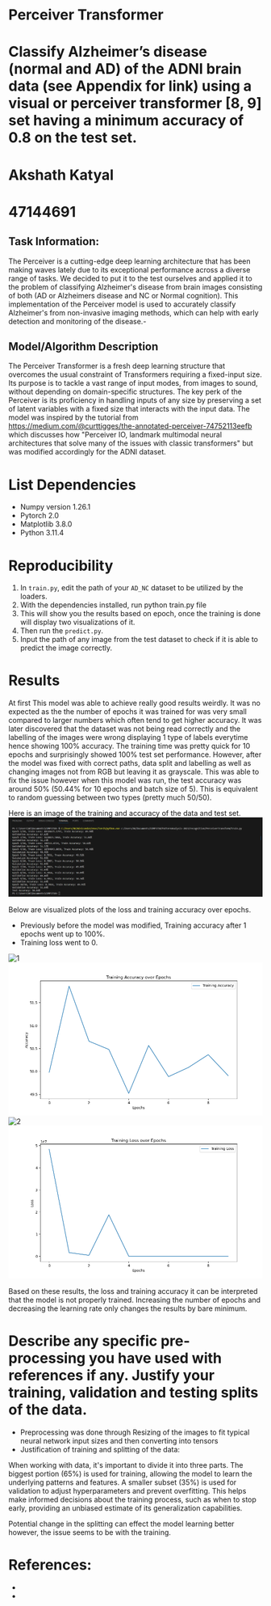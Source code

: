 # Perceiver Transformer 
# Classify Alzheimer’s disease (normal and AD) of the ADNI brain data (see Appendix for link) using a visual or perceiver transformer [8, 9] set having a minimum accuracy of 0.8 on the test set. 
# Akshath Katyal
# 47144691

## Task Information:
The Perceiver is a cutting-edge deep learning architecture that has been making waves lately due to its exceptional performance across a diverse range of tasks. We decided to put it to the test ourselves and applied it to the problem of classifying Alzheimer's disease from brain images consisting of both (AD or Alzheimers disease and NC or Normal cognition). This implementation of the Perceiver model is used to accurately classify Alzheimer's from non-invasive imaging methods, which can help with early detection and monitoring of the disease.-

## Model/Algorithm Description
The Perceiver Transformer is a fresh deep learning structure that overcomes the usual constraint of Transformers requiring a fixed-input size. Its purpose is to tackle a vast range of input modes, from images to sound, without depending on domain-specific structures. The key perk of the Perceiver is its proficiency in handling inputs of any size by preserving a set of latent variables with a fixed size that interacts with the input data. The model was inspired by the tutorial from https://medium.com/@curttigges/the-annotated-perceiver-74752113eefb which discusses how "Perceiver IO, landmark multimodal neural architectures that solve many of the issues with classic transformers" but was modified accordingly for the ADNI dataset. 

# List Dependencies
* Numpy version 1.26.1
* Pytorch 2.0
* Matplotlib 3.8.0
* Python 3.11.4

# Reproducibility 
1. In `train.py`, edit the path of your `AD_NC` dataset to be utilized by the loaders.
2. With the dependencies installed, run python train.py file 
3. This will show you the results based on epoch, once the training is done will display two visualizations of it.
4. Then run the `predict.py`.
5. Input the path of any image from the test dataset to check if it is able to predict the image correctly.

# Results
At first This model was able to achieve really good results weirdly. It was no expected as the the number of epochs it was trained for was very small compared to larger numbers which often tend to get higher accuracy. It was later discovered that the dataset was not being read correctly and the labelling of the images were wrong displaying 1 type of labels everytime hence showing 100% accuracy. The training time was pretty quick for 10 epochs and surprisingly showed 100% test set performance. However, after the model was fixed with correct paths, data split and labelling as well as changing images not from RGB but leaving it as grayscale. This was able to fix the issue however when this model was run, the test accuracy was around 50% (50.44% for 10 epochs and batch size of 5). This is equivalent to random guessing between two types (pretty much 50/50). 

Here is an image of the training and accuracy of the data and test set. 
![(<Training, Testing.png>)](<PerceiverTransform/Test Set Accuracy .png>)

Below are visualized plots of the loss and training accuracy over epochs.
* Previously before the model was modified, Training accuracy after 1 epochs went up to 100%.
* Training loss went to 0. 

![1]![(<PerceiverTransform/Training Accuracy over Epochs.png>)](<PerceiverTransform/Training accuracy over Epochs.png>)
![2]![(<PerceiverTransform/Training Loss Over Epochs.png>)](<PerceiverTransform/Training loss over Epochs.png>)

Based on these results, the loss and training accuracy it can be interpreted that the model is not properly trained. Increasing the number of epochs and decreasing the learning rate only changes the results by bare minimum. 


# Describe any specific pre-processing you have used with references if any. Justify your training, validation and testing splits of the data.
* Preprocessing was done through Resizing of the images to fit typical neural network input sizes and then converting into tensors 
* Justification of training and splitting of the data: 

When working with data, it's important to divide it into three parts. The biggest portion (65%) is used for training, allowing the model to learn the underlying patterns and features. A smaller subset (35%) is used for validation to adjust hyperparameters and prevent overfitting. This helps make informed decisions about the training process, such as when to stop early, providing an unbiased estimate of its generalization capabilities.

Potential change in the splitting can effect the model learning better however, the issue seems to be with the training. 

# References: 
* [1]: https://medium.com/@curttigges/the-annotated-perceiver-74752113eefb
* [2]: https://github.com/clint-kristopher-morris/Perceiver-Transformer/tree/main


